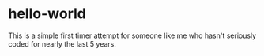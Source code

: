 # hello-world
This is a simple first timer attempt for someone like me
who hasn't seriously coded for nearly the last 5 years.
